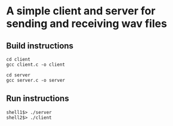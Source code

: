 # A simple client and server for sending and receiving wav files

## Build instructions

```shell
cd client
gcc client.c -o client
```

```shell
cd server
gcc server.c -o server
```

## Run instructions

```shell
shell1$> ./server
shell2$> ./client


